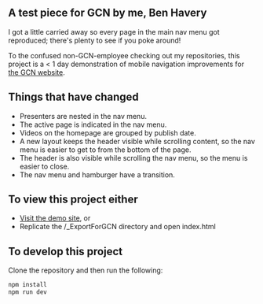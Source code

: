 
## A test piece for GCN by me, Ben Havery

I got a little carried away so every page in the main nav menu got reproduced; there's plenty to see if you poke around!

To the confused non-GCN-employee checking out my repositories, this project is a < 1 day demonstration of mobile navigation improvements for [the GCN website](https://www.globalcyclingnetwork.com/).

## Things that have changed

- Presenters are nested in the nav menu.
- The active page is indicated in the nav menu.
- Videos on the homepage are grouped by publish date.
- A new layout keeps the header visible while scrolling content, so the nav menu is easier to get to from the bottom of the page.
- The header is also visible while scrolling the nav menu, so the menu is easier to close.
- The nav menu and hamburger have a transition.

## To view this project either

- [Visit the demo site](https://amazing-pare-46d2ca.netlify.app/), or
- Replicate the /_ExportForGCN directory and open index.html

## To develop this project

Clone the repository and then run the following:
```bash
npm install
npm run dev
```

